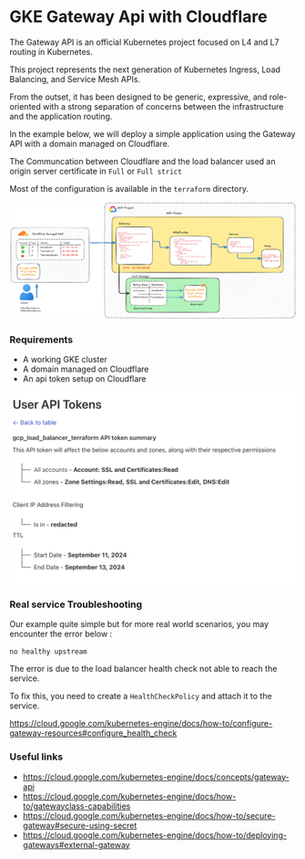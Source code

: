 # GKE Gateway Api with Cloudflare

The Gateway API is an official Kubernetes project focused on L4 and L7 routing in Kubernetes.

This project represents the next generation of Kubernetes Ingress, Load Balancing, and Service Mesh APIs.

From the outset, it has been designed to be generic, expressive, and role-oriented with a strong separation of concerns between the infrastructure and
the application routing.

In the example below, we will deploy a simple application using the Gateway API with a domain managed on Cloudflare.

The Communcation between Cloudflare and the load balancer used an origin server certificate in `Full` or `Full strict`

Most of the configuration is available in the `terraform` directory.

![index](./images/concept.png)

### Requirements

- A working GKE cluster
- A domain managed on Cloudflare
- An api token setup on Cloudflare

![index](./images/cloudflare_user_token.png)

### Real service Troubleshooting

Our example quite simple but for more real world scenarios, you may encounter the error below :

    no healthy upstream

The error is due to the load balancer health check not able to reach the service.

To fix this, you need to create a `HealthCheckPolicy` and attach it to the service.

https://cloud.google.com/kubernetes-engine/docs/how-to/configure-gateway-resources#configure_health_check

### Useful links

- https://cloud.google.com/kubernetes-engine/docs/concepts/gateway-api
- https://cloud.google.com/kubernetes-engine/docs/how-to/gatewayclass-capabilities
- https://cloud.google.com/kubernetes-engine/docs/how-to/secure-gateway#secure-using-secret
- https://cloud.google.com/kubernetes-engine/docs/how-to/deploying-gateways#external-gateway